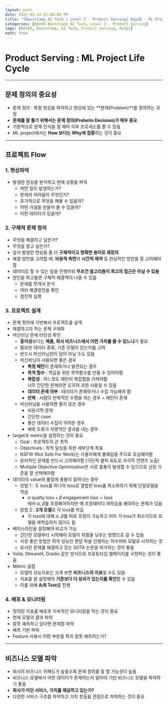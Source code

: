 ```yaml
---
layout: post
date: 2022-02-14 01:00:00 PM
title: "[BoostCamp AI Tech / Level 3 - Product Serving] Day18 - ML Project Life Cycle"
categories: [NAVER BoostCamp AI Tech, Level 3 - Product Serving]
tags: [NAVER, BoostCamp, AI Tech, Product Serving, MLOps]
math: true
---
```

# Product Serving : ML Project Life Cycle

---

## 문제 정의의 중요성

- 문제 정의 : 특정 현상을 파악하고 현상에 있는 **문제(Problem)**를 정의하는 과정
- **문제를 잘 풀기 위해서는 문제 정의(Probelm Decision)가 매우 중요**
- 기본적으로 문제 인식을 잘 해야 이후 프로세스를 짤 수 있음
- ML project에서는 **How 보다는 Why에 집중**하는 것이 중요

---

## 프로젝트 Flow

### 1. 현상파악

- 발생한 현상을 분석하고 현재 상황을 파악
  - 어떤 일이 발생하는가?
  - 문제의 어려움이 무엇인가?
  - 추가적으로 무엇을 해볼 수 있을까?
  - 어떤 가설을 만들어 볼 수 있을까?
  - 어떤 데이터가 있을까?

### 2. 구체적 문제 정의

- 무엇을 해결하고 싶은가?
- 무엇을 알고 싶은가?
- 앞서 발생한 현상을 좀 더 **구체적이고 명확한 용어로 재정의**
- 해결 방안을 고려할 때, **비용적 측면**과 **시간적 제약** 등 현실적인 방안을 잘 고려해야 함
- 데이터로 할 수 있는 일을 진행하되 **무조건 알고리즘이 최고의 접근은 아닐 수 있음**
- 원인을 파고들면 구체적 해결책이 나올 수 있음
  - 문제를 쪼개서 분석
  - 여러 해결방안을 확인
  - 점진적 실행

### 3. 프로젝트 설계

- 문제 정의에 기반해서 프로젝트를 설계
- 해결하고자 하는 문제 구체화
- 머신러닝 문제 타당성 확인
  - **흥미성**보다는 **제품, 회사 비즈니스에서 어떤 가치를 줄 수 있느냐**가 중요
  - 필요한 데이터 종류, 기존 모델이 있는지를 고려
  - 반드시 머신러닝만이 답이 아닐 수도 있음
  - 머신러닝이 사용되면 좋은 경우
    - **특정 패턴**이 존재하거나 발견되는 경우
    - **목적 함수** : 학습을 위한 목적함수를 만들 수 있어야함
    - **복잡성** : 어느정도 패턴이 복잡함을 가져야함  
        너무 간단한 문제라면 오히려 과한 사용일 수 있음
    - **데이터 존재 여부** : 데이터가 존재하거나 수집 가능해야 함
    - **반복** : 사람이 반복적인 수행을 하는 경우 = 패턴이 존재
  - 머신러닝을 사용하면 좋지 않은 경우
    - 비윤리적 문제
    - 간단한 case
    - 좋은 데이터 수집이 어려운 경우
    - 예측 오류가 치명적인 결과를 내는 경우
- target과 metric을 설정하는 것이 중요
  - Goal : 프로젝트의 큰 목적
  - Objectives : 목적 달성을 위한 세부단계 목표
  - NSFW (Not Safe For Work)는 사용자에게 불쾌감을 주므로 조심해야함
  - 윤리적인 문제를 반드시 고려해야함 (극단적 클릭 유도로 자극적 컨텐츠 노출)
  - Multiple Objective Optimization은 서로 충돌이 발생할 수 있으므로 선정 기준을 잘 선택해야함
- 데이터의 value와 품질에 충돌이 일어나는 경우
  - 방법 1 : 두 loss를 하나의 loss로 결합한 loss를 최소화하기 위해 단일모델을 학습
    - $\alpha \text{ qualty loss} + \beta \text{ engagement loss} = \text{loss}$  
    에서 $\alpha$, $\beta$를 조정해야하지만 매 조정때마다 재학습을 해야하는 문제가 있음
  - 방법 2 : **2개 모델**로 각 loss를 학습
    - 각 loss에 대해 $\alpha$, $\beta$를 따로 조정이 가능하고 이미 각 loss가 최소이므로 모델을 재학습하지 않아도 됨
- 베이스라인을 설정해야 비교가 가능
  - 간단한 모델부터 시작해야 모델의 위험을 낮추는 방향으로 갈 수 있음
  - 가장 좋은 방법은 최악 성능인 랜덤 픽을 진행하는 허수아비 모델로 시작하는 것
  - 유사한 문제를 해결하고 있는 SOTA 논문을 파가하는 것이 좋음
- Voila, Streamlit, Gradio 같은 방식으로 프로토타입 웹페이지를 구현하는 것이 좋음
- Metric 설점
  - 모델의 성능지표는 크게 보면 **비즈니스의 지표**일 수도 있음
  - 지표를 잘 설정해야 **기존보다 더 성과가 있는지를 확인**할 수 있음
  - 이를 위해 **A/B Test**를 진행

### 4. 배포 & 모니터링

- 정의된 지표를 배포후 지속적인 모니터링을 하는 것이 중요
- 현재 모델의 결과 파악
- 잘못 예측하고 있다면 문제점 파악
- 예측 기반 파악
- Feature 사용시 어떤 부분을 특히 잘못 예측하는가?

---

## 비즈니스 모델 파악

- 회사의 비즈니스 이해도가 높을수록 문제 정의를 잘 할 가능성이 높음
- 비즈니스 모델에서 어떤 데이터가 존재하는지 알아야 기반 비즈니스 모델을 파악하기 좋음
- **회사가 어던 서비스, 가치를 제공하고 있는가?**
- 다양한 서비스 구조를 파악하고 가치 창출을 관점으로 파악하는 것이 중요
